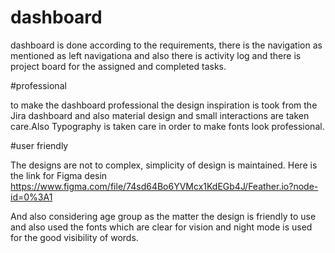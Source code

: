# dashboard
dashboard is done according to the requirements, there is the navigation as mentioned as left navigationa and also there is activity log and there is project board for the assigned and completed tasks.

#professional

to make the dashboard professional the design inspiration is took from the Jira dashboard and also material design and small interactions are taken care.Also Typography is taken care in order to make fonts look professional.

#user friendly

The designs are not to complex, simplicity of design is maintained.
Here is the link for Figma desin https://www.figma.com/file/74sd64Bo6YVMcx1KdEGb4J/Feather.io?node-id=0%3A1 

And also considering age group as the matter the design is friendly to use and also used the fonts which are clear for vision and night mode is used for the good visibility of words.


